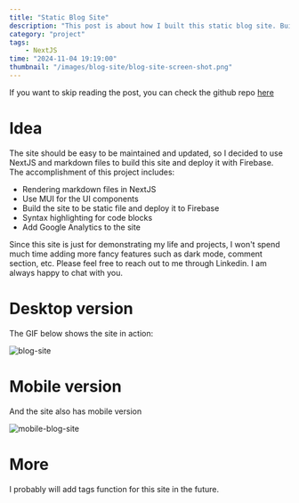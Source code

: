 ```yaml
---
title: "Static Blog Site"
description: "This post is about how I built this static blog site. Building a static blog site is a good way of demonstrating life and development events. I will keep updating this post if I have updates on the site."
category: "project"
tags: 
    - NextJS
time: "2024-11-04 19:19:00"
thumbnail: "/images/blog-site/blog-site-screen-shot.png"
---
```


If you want to skip reading the post, you can check the github repo [here](https://github.com/roger-mengqiu-chen/blog)

# Idea

The site should be easy to be maintained and updated, so I decided to use NextJS and markdown files to build this site and deploy it with Firebase. The accomplishment of this project includes:

- Rendering markdown files in NextJS
- Use MUI for the UI components
- Build the site to be static file and deploy it to Firebase
- Syntax highlighting for code blocks
- Add Google Analytics to the site

Since this site is just for demonstrating my life and projects, I won't spend much time adding more fancy features such as dark mode, comment section, etc. Please feel free to reach out to me through Linkedin. I am always happy to chat with you.

# Desktop version

The GIF below shows the site in action:

![blog-site](blog-site/static-site-demo.gif)

# Mobile version

And the site also has mobile version

![mobile-blog-site](blog-site/mobile-recording.gif)

# More

I probably will add tags function for this site in the future. 
